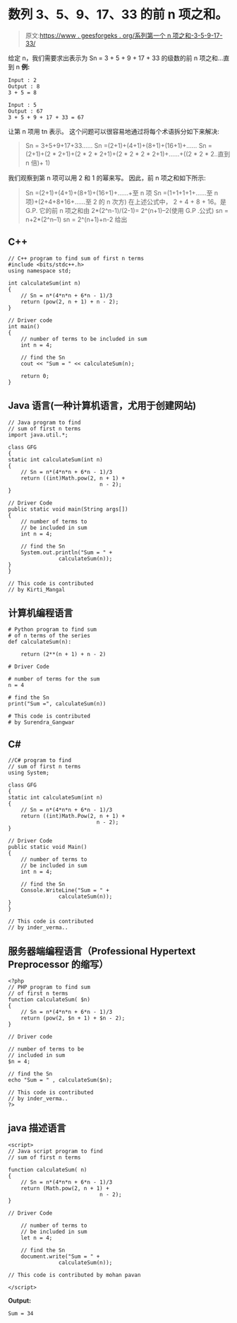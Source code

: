 # 数列 3、5、9、17、33 的前 n 项之和。

> 原文:[https://www . geesforgeks . org/系列第一个 n 项之和-3-5-9-17-33/](https://www.geeksforgeeks.org/sum-of-first-n-term-of-series-3-5-9-17-33/)

给定 n，我们需要求出表示为 Sn = 3 + 5 + 9 + 17 + 33 的级数的前 n 项之和…直到 n
**例:**

```
Input : 2
Output : 8
3 + 5 = 8

Input : 5
Output : 67
3 + 5 + 9 + 17 + 33 = 67
```

让第 n 项用 tn 表示。
这个问题可以很容易地通过将每个术语拆分如下来解决:

> Sn = 3+5+9+17+33……
> Sn =(2+1)+(4+1)+(8+1)+(16+1)+……
> Sn =(2+1)+(2 * 2+1)+(2 * 2 * 2+1)+(2 * 2 * 2 * 2+1)+……+((2 * 2 * 2..直到 n 倍)+ 1)

我们观察到第 n 项可以用 2 和 1 的幂来写。
因此，前 n 项之和如下所示:

> Sn =(2+1)+(4+1)+(8+1)+(16+1)+……+至 n 项
> Sn =(1+1+1+1+……至 n 项)+(2+4+8+16+……至 2 的 n 次方)
> 在上述公式中，
> 2 + 4 + 8 + 16。是 G.P.
> 它的前 n 项之和由 2*(2^n-1)/(2-1)= 2^(n+1)–2(使用 G.P .公式)
> sn = n+2*(2^n–1)
> sn = 2^(n+1)+n-2 给出

## C++

```
// C++ program to find sum of first n terms
#include <bits/stdc++.h>
using namespace std;

int calculateSum(int n)
{
    // Sn = n*(4*n*n + 6*n - 1)/3
    return (pow(2, n + 1) + n - 2);
}

// Driver code
int main()
{
    // number of terms to be included in sum
    int n = 4;

    // find the Sn
    cout << "Sum = " << calculateSum(n);

    return 0;
}
```

## Java 语言(一种计算机语言，尤用于创建网站)

```
// Java program to find
// sum of first n terms
import java.util.*;

class GFG
{
static int calculateSum(int n)
{
    // Sn = n*(4*n*n + 6*n - 1)/3
    return ((int)Math.pow(2, n + 1) +
                             n - 2);
}

// Driver Code
public static void main(String args[])
{
    // number of terms to
    // be included in sum
    int n = 4;

    // find the Sn
    System.out.println("Sum = " +
                calculateSum(n));
}
}

// This code is contributed
// by Kirti_Mangal
```

## 计算机编程语言

```
# Python program to find sum
# of n terms of the series
def calculateSum(n):

    return (2**(n + 1) + n - 2)

# Driver Code

# number of terms for the sum
n = 4

# find the Sn
print("Sum =", calculateSum(n))

# This code is contributed
# by Surendra_Gangwar
```

## C#

```
//C# program to find
// sum of first n terms
using System;

class GFG
{
static int calculateSum(int n)
{
    // Sn = n*(4*n*n + 6*n - 1)/3
    return ((int)Math.Pow(2, n + 1) +
                            n - 2);
}

// Driver Code
public static void Main()
{
    // number of terms to
    // be included in sum
    int n = 4;

    // find the Sn
    Console.WriteLine("Sum = " +
                calculateSum(n));
}
}

// This code is contributed
// by inder_verma..
```

## 服务器端编程语言（Professional Hypertext Preprocessor 的缩写）

```
<?php
// PHP program to find sum
// of first n terms
function calculateSum( $n)
{
    // Sn = n*(4*n*n + 6*n - 1)/3
    return (pow(2, $n + 1) + $n - 2);
}

// Driver code

// number of terms to be
// included in sum
$n = 4;

// find the Sn
echo "Sum = " , calculateSum($n);

// This code is contributed
// by inder_verma..
?>
```

## java 描述语言

```
<script>
// Java script program to find
// sum of first n terms

function calculateSum( n)
{
    // Sn = n*(4*n*n + 6*n - 1)/3
    return (Math.pow(2, n + 1) +
                             n - 2);
}

// Driver Code

    // number of terms to
    // be included in sum
    let n = 4;

    // find the Sn
    document.write("Sum = " +
                calculateSum(n));

// This code is contributed by mohan pavan

</script>
```

**Output:** 

```
Sum = 34
```